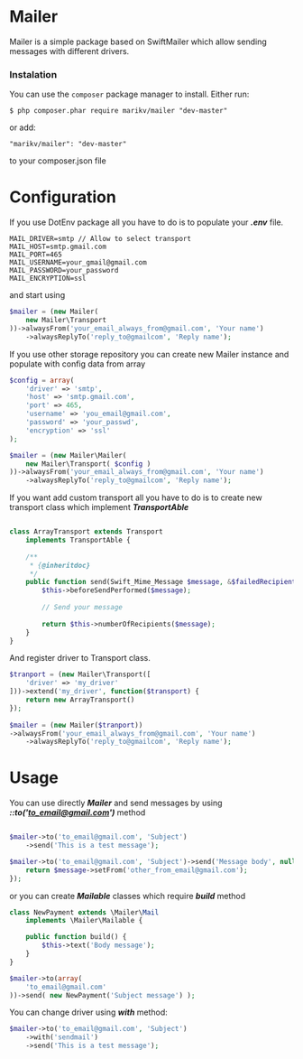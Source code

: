 # Mailer 

Mailer is a simple package based on SwiftMailer which allow sending messages with different drivers.

### Instalation
You can use the `composer` package manager to install. Either run:

    $ php composer.phar require marikv/mailer "dev-master"

or add:

    "marikv/mailer": "dev-master"

to your composer.json file

# Configuration

If you use DotEnv package all you have to do is to populate your ***.env*** file.

```env
MAIL_DRIVER=smtp // Allow to select transport
MAIL_HOST=smtp.gmail.com
MAIL_PORT=465
MAIL_USERNAME=your_gmail@gmail.com
MAIL_PASSWORD=your_password
MAIL_ENCRYPTION=ssl
```

and start using 

```php
$mailer = (new Mailer(
    new Mailer\Transport
))->alwaysFrom('your_email_always_from@gmail.com', 'Your name')
    ->alwaysReplyTo('reply_to@gmailcom', 'Reply name');
```

If you use other storage repository you can create new Mailer instance and populate with config data from array

```php
$config = array(
    'driver' => 'smtp',
    'host' => 'smtp.gmail.com',
    'port' => 465,
    'username' => 'you_email@gmail.com',
    'password' => 'your_passwd',
    'encryption' => 'ssl'
);

$mailer = (new Mailer\Mailer(
    new Mailer\Transport( $config )
))->alwaysFrom('your_email_always_from@gmail.com', 'Your name')
    ->alwaysReplyTo('reply_to@gmailcom', 'Reply name');
```

If you want add custom transport all you have to do is to create new transport class which implement ***TransportAble***

```php

class ArrayTransport extends Transport
    implements TransportAble {
    
    /**
     * {@inheritdoc}
     */
    public function send(Swift_Mime_Message $message, &$failedRecipients = null) {
        $this->beforeSendPerformed($message);
        
        // Send your message
    
        return $this->numberOfRecipients($message);
    }
}
```

And register driver to Transport class.

```php
$tranport = (new Mailer\Transport([
    'driver' => 'my_driver'
]))->extend('my_driver', function($transport) {
    return new ArrayTransport()
});
    
$mailer = (new Mailer($tranport))
->alwaysFrom('your_email_always_from@gmail.com', 'Your name')
    ->alwaysReplyTo('reply_to@gmailcom', 'Reply name');

```
    
# Usage

You can use directly ***Mailer*** and send messages by using ***::to('to_email@gmail.com')*** method

```php

$mailer->to('to_email@gmail.com', 'Subject')
    ->send('This is a test message');

$mailer->to('to_email@gmail.com', 'Subject')->send('Message body', null, function (\Mailer\Message $message) {
    return $message->setFrom('other_from_email@gmail.com');
});
```

or you can create ***Mailable*** classes which require ***build*** method

```php
class NewPayment extends \Mailer\Mail
    implements \Mailer\Mailable {

    public function build() {
        $this->text('Body message');
    }
}

$mailer->to(array(
    'to_email@gmail.com'
))->send( new NewPayment('Subject message') );
```

You can change driver using ***with*** method:

```php
$mailer->to('to_email@gmail.com', 'Subject')
    ->with('sendmail')
    ->send('This is a test message');
```